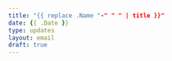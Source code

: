 ```yaml
---
title: "{{ replace .Name "-" " " | title }}"
date: {{ .Date }}
type: updates
layout: email
draft: true
---
```

